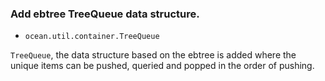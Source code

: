 ### Add ebtree TreeQueue data structure.

* `ocean.util.container.TreeQueue`

`TreeQueue`, the data structure based on the ebtree is added where the unique
items can be pushed, queried and popped in the order of pushing.
